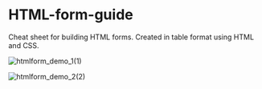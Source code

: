 # HTML-form-guide
Cheat sheet for building HTML forms. Created in table format using HTML and CSS.

![htmlform_demo_1(1)](https://user-images.githubusercontent.com/68091330/122292255-a13fb080-ceaa-11eb-8ac8-4e7a2d01b3d0.gif)

![htmlform_demo_2(2)](https://user-images.githubusercontent.com/68091330/122292261-a4d33780-ceaa-11eb-9fe6-a1c24e31b5c3.gif)

